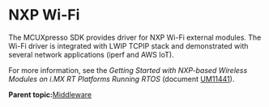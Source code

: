 # NXP Wi-Fi 

The MCUXpresso SDK provides driver for NXP Wi-Fi external modules. The Wi-Fi driver is integrated with LWIP TCPIP stack and demonstrated with several network applications \(iperf and AWS IoT\).

For more information, see the *Getting Started with NXP-based Wireless Modules on i.MX RT Platforms Running RTOS* \(document [UM11441](https://www.nxp.com/doc/UM11441)\).

**Parent topic:**[Middleware](../topics/middlewear.md)

